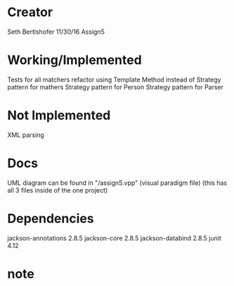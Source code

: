 # Creator
Seth Bertlshofer
11/30/16
Assign5

# Working/Implemented
Tests for all matchers
refactor using Template Method instead of Strategy pattern for mathers
Strategy pattern for Person
Strategy pattern for Parser

# Not Implemented
XML parsing

# Docs
UML diagram can be found in "/assign5.vpp" (visual paradigm file) (this has all 3 files inside of the one project)

# Dependencies
jackson-annotations 2.8.5
jackson-core 2.8.5
jackson-databind 2.8.5
junit 4.12

# note
